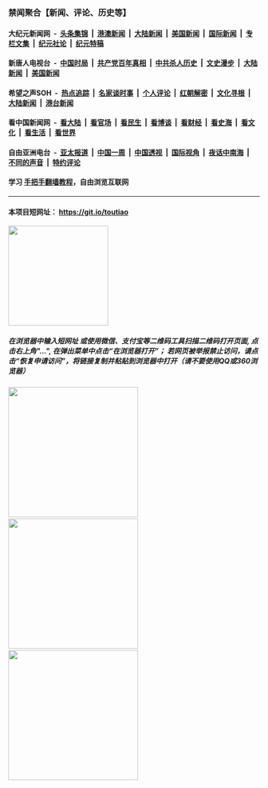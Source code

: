 ### 禁闻聚合【新闻、评论、历史等】

#### 大纪元新闻网 &nbsp;-&nbsp; [头条集锦](indexes/E头条集锦.md?t=02112233) &nbsp;|&nbsp; [港澳新闻](indexes/E港澳新闻.md?t=02112233)  &nbsp;|&nbsp; [大陆新闻](indexes/E大陆新闻.md?t=02112233) &nbsp;|&nbsp; [美国新闻](indexes/E美国新闻.md?t=02112233) &nbsp;|&nbsp; [国际新闻](indexes/E国际新闻.md?t=02112233) &nbsp;|&nbsp; [专栏文集](indexes/E专栏文集.md?t=02112233) &nbsp;|&nbsp; [纪元社论](indexes/E纪元社论.md?t=02112233) &nbsp;|&nbsp; [纪元特稿](indexes/E纪元特稿.md?t=02112233) 

#### 新唐人电视台 &nbsp;-&nbsp; [中国时局](indexes/N中国时局.md?t=02112233) &nbsp;|&nbsp; [共产党百年真相](indexes/N共产党百年真相.md?t=02112233) &nbsp;|&nbsp; [中共杀人历史](indexes/N中共杀人历史.md?t=02112233) &nbsp;|&nbsp; [文史漫步](indexes/N文史漫步.md?t=02112233) &nbsp;|&nbsp; [大陆新闻](indexes/N大陆新闻.md?t=02112233) &nbsp;|&nbsp; [美国新闻](indexes/N美国新闻.md?t=02112233)

#### 希望之声SOH &nbsp;-&nbsp; [热点追踪](indexes/H热点追踪.md?t=02112233) &nbsp;|&nbsp; [名家谈时事](indexes/H名家谈时事.md?t=02112233) &nbsp;|&nbsp; [个人评论](indexes/H个人评论.md?t=02112233)  &nbsp;|&nbsp; [红朝解密](indexes/H红朝解密.md?t=02112233) &nbsp;|&nbsp; [文化寻根](indexes/H文化寻根.md?t=02112233) &nbsp;|&nbsp; [大陆新闻](indexes/H大陆新闻.md?t=02112233) &nbsp;|&nbsp; [港台新闻](indexes/H港台新闻.md?t=02112233)

#### 看中国新闻网 &nbsp;-&nbsp; [看大陆](indexes/S看大陆.md?t=02112233) &nbsp;|&nbsp; [看官场](indexes/S看官场.md?t=02112233) &nbsp;|&nbsp; [看民生](indexes/S看民生.md?t=02112233)  &nbsp;|&nbsp; [看博谈](indexes/S看博谈.md?t=02112233) &nbsp;|&nbsp; [看财经](indexes/S看财经.md?t=02112233) &nbsp;|&nbsp; [看史海](indexes/S看史海.md?t=02112233) &nbsp;|&nbsp; [看文化](indexes/S看文化.md?t=02112233) &nbsp;|&nbsp; [看生活](indexes/S看生活.md?t=02112233) &nbsp;|&nbsp; [看世界](indexes/S看世界.md?t=02112233)

#### 自由亚洲电台 &nbsp;-&nbsp; [亚太报道](indexes/R亚太报道.md?t=02112233) &nbsp;|&nbsp; [中国一周](indexes/R中国一周.md?t=02112233) &nbsp;|&nbsp; [中国透视](indexes/R中国透视.md?t=02112233)  &nbsp;|&nbsp; [国际视角](indexes/R国际视角.md?t=02112233) &nbsp;|&nbsp; [夜话中南海](indexes/R夜话中南海.md?t=02112233) &nbsp;|&nbsp; [不同的声音](indexes/R不同的声音.md?t=02112233) &nbsp;|&nbsp; [特约评论](indexes/R特约评论.md?t=02112233)

#### 学习 [手把手翻墙教程](https://github.com/gfw-breaker/guides/wiki)，自由浏览互联网

----

#### 本项目短网址： https://git.io/toutiao
<img src="https://raw.githubusercontent.com/gfw-breaker/banned-news/master/scripts/img/qr.png" width="200px"/>  

##### 在浏览器中输入短网址 或使用微信、支付宝等二维码工具扫描二维码打开页面, 点击右上角"...", 在弹出菜单中点击“在浏览器打开”； 若网页被举报禁止访问，请点击“恢复申请访问”，将链接复制并粘贴到浏览器中打开（请不要使用QQ或360浏览器）

<img src="https://raw.githubusercontent.com/gfw-breaker/banned-news/master/scripts/img/1.png" width="260px"/> &nbsp; <img src="https://raw.githubusercontent.com/gfw-breaker/banned-news/master/scripts/img/2.png" width="260px"/> &nbsp; <img src="https://raw.githubusercontent.com/gfw-breaker/banned-news/master/scripts/img/3.png" width="260px"/>
